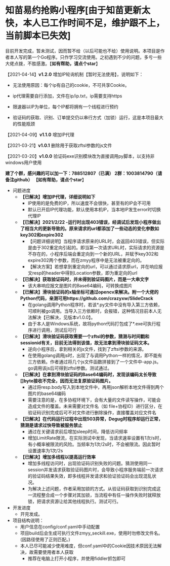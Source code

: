 # 知苗易约抢购小程序[由于知苗更新太快，本人已工作时间不足，维护跟不上，当前脚本已失效]

目前开发完成，暂未测试，因而暂不给（以后可能也不给）使用说明。本项目是作者本人写的第一个Go程序。只作学习交流使用。之初遇到不少的问题，多亏一些大佬点拨，不胜感激。【**如有帮助，请点个star**】

【2021-04-14】**v1.2.0** 增加IP轮询机制【暂时无法使用】，说明如下：

* 无法使用原因：每个ip有自己的cookie，不可共享Cookie。

* ip代理需要自行添加，文件在ip/ip.txt，ip需要支持https
* 限速器以IP为单位，每个IP都将拥有一个线程进行预约
* 验证码的获取、识别、订单提交仍以串行方式（加锁）运行，这是本项目最大的性能瓶颈

【2021-04-09】**v1.1.0** 增加IP代理

【2021-03-21】**v1.0.1**  删除用于获取zftsl参数的js文件

【2021-03-20】**v1.0.0**  验证码exe识别模块改为直接调用py脚本，以支持非windows用户使用

**建了个群，感兴趣的可以加一下：788512807（已满） 2群：1003814790（请备注github） 【如有帮助，请点个star**】

* 问题进度
  * **【已解决】增加IP代理，详细说明如下**
    * IP使用的是免费的IP，所以速度不会很快，甚至有的IP会不可用
    * 默认已开启IP代理功能，默认使用本机IP，当本地IP发生error时切换代理IP
  * **【已解决】2021/2/22 -运行时出现403错误，经调试后发现小程序做出了相当大的更新导致的。原来请求的url都添加了一些动态的变化参数如key302和expire302**
    * 【问题详细说明】当程序请求原来的URL时，会返回403错误，但实际是由于302重定向引起的。即当第一次请求URL时，实际请求的资源是不存在的，小程序后端会重定向到一个新的URL，并赋予key302和expire302两个参数，而在zmyy程序中是无法被重定向的。
    * 【解决方案】若想拿到重定向的url，可以通过请求原url，并在响应报文resp的header中得到Location参数，即为重定向的url
  * **【已解决】获取验证码时，并未得到验证码图片，而是一大串文字**
    * 该大串响应报文是图片的Base64编码，可转换成图片
  * **【已解决】滑块验证码的x轴坐标可通过opencv来解决。附一个大佬的Python代码，亲测可用https://github.com/crazyxw/SlideCrack**
    * 在golang调用Python程序时，若该*.py文件中没有导入第三方依赖，可顺利被go调用。当导入三方依赖时，会报错，这种情况目前本人无法解决【已解决，见版本v1.0.0】。
    * 由于本人是Windows系统，故将python代码打包成了*.exe可执行程序进行调用，测试后可行
  * **【已解决】滑块验证码获取需要一个zftsl的参数，猜测与时间戳和sessionid有关，目前无法得到该值，故无法拿到滑块验证码文本。**
    * 逆向小程序后，拿到相关的js文件，找到了zftsl参数的来源。
    * 在使用golang调用js时，出现了与调用Python一样的情况，即不能有三方依赖。作者通过将几个js文件函数拼接到了一个文件中-app.js。go调用该js后可得到zftsl参数。测试通过。
  * **【已解决】在拿到滑块验证码的Base64编码时，发现该编码太长导致[]byte接收不完全，因而无法复原验证码图片。**
    * 通过将resp.body写入到本地文件中，再用json解析本地文件得到两个图片的base64编码
    * 需要注意的是，在多协程环境下，会有大量的文件读写操作，可能会造成文件的覆盖。未来需要对文件名（如 file+协程ID）进行区分，在验证码识别完成后可不对文件进行删除操作，直接覆盖对应文件名
  * **【已解决】在代码运行过程中出现503异常，Degug时程序却运行正常，猜测是请求过快导致被服务禁止**
    * 通过在关键请求前后增加sleep时间，降低访问频率
    * 增加LimitRate限流，在实际测试中发现，当请求速率设置有1次/s时，有小概率被限流的风险。当频率为1次/2s时，不会被限流。因此暂时设置速率为1次/2s
  * **【已解决】增加多线程以提高运行效率**
    * 增加多线程访问时，出现验证码识别失败的问题。猜测使用同一session并发请求获取验证码图片时，会导致小程序服务端前一次请求的验证码结果失效，即多线程并发请求和验证验证码会出现混乱状况。
    * 为解决上述问题，作者采用加锁的方式。从验证码获取到识别完成这一流程整合成一个步骤对其加锁，当流程中有任一操作失败时就释放锁，把请求资源让给其他线程执行。测试可行。
* 开发进度
  * 开完发成。
* 项目结构说明：
  * 用户信息在config/conf.yaml中手动配置
  * 项目build后会生成可执行文件zmyy_seckill.exe，使用时勿修改文件名。(因路径使用了正则匹配。)
  * 本人已尽可能减少使用难度，但conf.yaml中的Cookie因技术原因无法解决，故需要使用者本人获取
    * 推荐在电脑上打开小程序，并使用fiddler抓包即可

